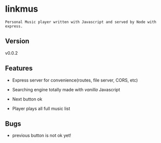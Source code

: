 # linkmus
	Personal Music player written with Javascript and served by Node with express.

## Version

v0.0.2

## Features

* Express server for convenience(routes, file server, CORS, etc)

* Searching engine totally made with *vanilla* Javascript

* Next button ok

* Player plays all full music list


## Bugs

* previous button is not ok yet!



